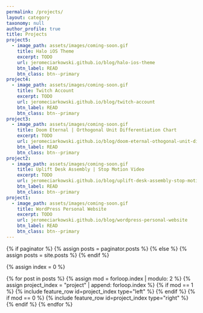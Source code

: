```yaml
---
permalink: /projects/
layout: category
taxonomy: null
author_profile: true
title: Projects
project5:
  - image_path: assets/images/coming-soon.gif
    title: Halo iOS Theme
    excerpt: TODO
    url: jeromeciarkowski.github.io/blog/halo-ios-theme
    btn_label: READ
    btn_class: btn--primary
project4:
  - image_path: assets/images/coming-soon.gif
    title: Twitch Account
    excerpt: TODO
    url: jeromeciarkowski.github.io/blog/twitch-account
    btn_label: READ
    btn_class: btn--primary
project3:
  - image_path: assets/images/coming-soon.gif
    title: Doom Eternal | Orthogonal Unit Differentiation Chart
    excerpt: TODO
    url: jeromeciarkowski.github.io/blog/doom-eternal-othogonal-unit-differentiation-chart
    btn_label: READ
    btn_class: btn--primary
project2:
  - image_path: assets/images/coming-soon.gif
    title: Uplift Desk Assembly | Stop Motion Video
    excerpt: TODO
    url: jeromeciarkowski.github.io/blog/uplift-desk-assembly-stop-motion-video
    btn_label: READ
    btn_class: btn--primary
project1:
  - image_path: assets/images/coming-soon.gif
    title: WordPress Personal Website
    excerpt: TODO
    url: jeromeciarkowski.github.io/blog/wordpress-personal-website
    btn_label: READ
    btn_class: btn--primary
---
```


{% if paginator %}
  {% assign posts = paginator.posts %}
{% else %}
  {% assign posts = site.posts %}
{% endif %}

{% assign index = 0 %}

{% for post in posts %}
  {% assign mod = forloop.index | modulo: 2 %}
  {% assign project_index = "project" | append: forloop.index %}
  {% if mod == 1 %}
    {% include feature_row id=project_index type="left" %}
  {% endif %}
  {% if mod == 0 %}
    {% include feature_row id=project_index type="right" %}
  {% endif %}
{% endfor %}